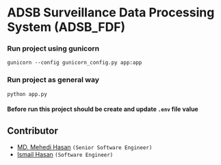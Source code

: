 # ADSB Surveillance Data Processing System (ADSB_FDF) 

### Run project using gunicorn
`` gunicorn --config gunicorn_config.py app:app ``

### Run project as general way
`` python app.py ``
#### Before run this project should be create and update `.env` file value


## Contributor

- [MD. Mehedi Hasan](https://www.github.com/shuvo-asl) `(Senior Software Engineer)`
- [Ismail Hasan](https://www.github.com/ismail-asl) `(Software Engineer)`